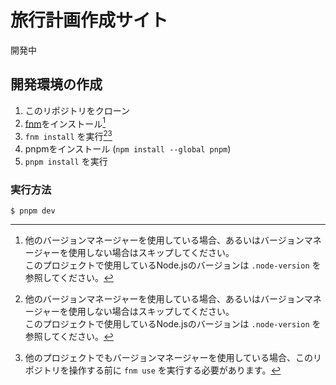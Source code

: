 # 旅行計画作成サイト
開発中

## 開発環境の作成
1. このリポジトリをクローン
2. [fnm](https://github.com/Schniz/fnm)をインストール[^1]
3. `fnm install` を実行[^1][^2]
4. pnpmをインストール (`npm install --global pnpm`)
5. `pnpm install` を実行

[^1]: 他のバージョンマネージャーを使用している場合、あるいはバージョンマネージャーを使用しない場合はスキップしてください。<br>このプロジェクトで使用しているNode.jsのバージョンは `.node-version` を参照してください。  
[^2]: 他のプロジェクトでもバージョンマネージャーを使用している場合、このリポジトリを操作する前に `fnm use` を実行する必要があります。

### 実行方法
```shell
$ pnpm dev
```
